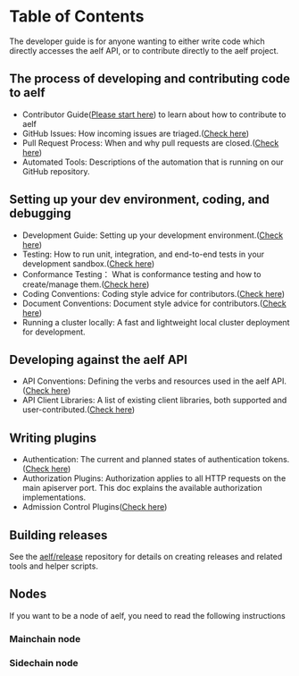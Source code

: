# Table of Contents
The developer guide is for anyone wanting to either write code which directly accesses the aelf API, or to contribute directly to the aelf project. 

## The process of developing and contributing code to aelf

- Contributor Guide([Please start here](https://github.com/AElfProject/aelf-community/blob/main/getstarted.md)) to learn about how to contribute to aelf
- GitHub Issues: How incoming issues are triaged.([Check here](https://github.com/AElfProject/aelf-community/issues))
- Pull Request Process: When and why pull requests are closed.([Check here](https://github.com/AElfProject/aelf-community/blob/main/guidepull.md))
- Automated Tools: Descriptions of the automation that is running on our GitHub repository.

## Setting up your dev environment, coding, and debugging

- Development Guide: Setting up your development environment.([Check here](https://docs.aelf.io/en/latest/getting-started/development-environment/environment-setup.html))
- Testing: How to run unit, integration, and end-to-end tests in your development sandbox.([Check here](https://docs.aelf.io/en/latest/tutorials/testnet.html))
- Conformance Testing： What is conformance testing and how to create/manage them.([Check here](https://docs.aelf.io/en/latest/tutorials/testnet.html))
- Coding Conventions: Coding style advice for contributors.([Check here](https://github.com/AElfProject/AElf/blob/dev/CODE_OF_CONDUCT.md))
- Document Conventions: Document style advice for contributors.([Check here](https://github.com/AElfProject/AElf/blob/dev/CODE_OF_CONDUCT.md))
- Running a cluster locally: A fast and lightweight local cluster deployment for development.

## Developing against the aelf API

- API Conventions:  Defining the verbs and resources used in the aelf API.([Check here](https://github.com/AElfProject/AElf/blob/dev/docs-sphinx/resources/wallet-and-explorer/explorer-api.md))
- API Client Libraries: A list of existing client libraries, both supported and user-contributed.([Check here](https://github.com/AElfProject/AElf/blob/dev/docs/resources/wallet-and-explorer/explorer-api.md))

## Writing plugins

- Authentication: The current and planned states of authentication tokens.([Check here](https://github.com/AElfProject/AElf/blob/dev/src/AElf.Runtime.CSharp.ExecutiveTokenPlugin/ExecutiveTokenPluginCSharpRuntimeAElfModule.cs))
- Authorization Plugins: Authorization applies to all HTTP requests on the main apiserver port. This doc explains the available authorization implementations.
- Admission Control Plugins([Check here](https://github.com/AElfProject/AElf/blob/dev/src/AElf.CrossChain.Core/Communication/ICrossChainCommunicationPlugin.cs))

## Building releases

See the [aelf/release](https://github.com/AElfProject/AElf/releases) repository for details on creating releases and related tools and helper scripts.

## Nodes

If you want to be a node of aelf, you need to read the following instructions

### Mainchain node


### Sidechain node

